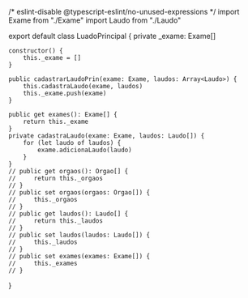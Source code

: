 /* eslint-disable @typescript-eslint/no-unused-expressions */
import Exame from "./Exame"
import Laudo from "./Laudo"

export default class LuadoPrincipal {
    private _exame: Exame[]

    constructor() {
        this._exame = []
    }

    public cadastrarLaudoPrin(exame: Exame, laudos: Array<Laudo>) {
        this.cadastraLaudo(exame, laudos)
        this._exame.push(exame)
    }

    public get exames(): Exame[] {
        return this._exame
    }
    private cadastraLaudo(exame: Exame, laudos: Laudo[]) {
        for (let laudo of laudos) {
            exame.adicionaLaudo(laudo)
        }
    }
    // public get orgaos(): Orgao[] {
    //     return this._orgaos
    // }
    // public set orgaos(orgaos: Orgao[]) {
    //     this._orgaos
    // }
    // public get laudos(): Laudo[] {
    //     return this._laudos
    // }
    // public set laudos(laudos: Laudo[]) {
    //     this._laudos
    // }
    // public set exames(exames: Exame[]) {
    //     this._exames
    // }

}